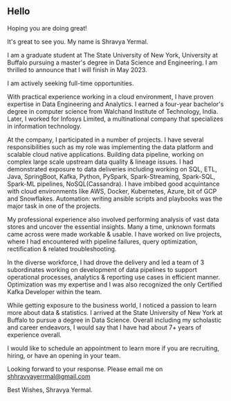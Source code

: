 ## Hello 

Hoping you are doing great!

It's great to see you. My name is Shravya Yermal.

I am a graduate student at The State University of New York, University at Buffalo pursuing a master's degree in Data Science and Engineering. I am thrilled to announce that I will finish in May 2023.

I am actively seeking full-time opportunities. 

With practical experience working in a cloud environment, I have proven expertise in Data Engineering and Analytics. I earned a four-year bachelor's degree in computer science from Walchand Institute of Technology, India. Later, I worked for Infosys Limited, a multinational company that specializes in information technology. 

At the company, I participated in a number of projects. I have several responsibilities such as my role was implementing the data platform and scalable cloud native applications. Building data pipeline, working on complex large scale upstream data quality & lineage issues. I had demonstrated exposure to data deliveries including working on SQL, ETL, Java, SpringBoot, Kafka, Python, PySpark, Spark-Streaming, Spark-SQL, Spark-ML pipelines, NoSQL(Cassandra). I have imbibed good acquintance with cloud environments like AWS, Docker, Kubernetes, Azure, bit of GCP and Snowflakes. 
Automation: writing ansible scripts and playbooks was the major task in one of the projects.

My professional experience also involved performing analysis of vast data stores and uncover the essential insights. Many a time, unknown formats came across were made workable & usable. I have worked on live projects, where I had encountered with pipeline failures, query optimization, rectification & related troubleshooting. 

In the diverse workforce, I had drove the delivery and led a team of 3 subordinates working on development of data pipelines to support operational processes, analytics & reporting use cases in efficient manner. Optimization was my expertise and I was also recognized the only Certified Kafka Developer within the team. 

While getting exposure to the business world, I noticed a passion to learn more about data & statistics. I arrived at the State University of New York at Buffalo to pursue a degree in Data Science. Overall including my scholastic and career endeavors, I would say that I have had about 7+ years of experience overall.

I would like to schedule an appointment to learn more if you are recruiting, hiring, or have an opening in your team.

Looking forward to your response. Please email me on shhravyayerrmal@gmail.com 

Best Wishes, Shravya Yermal.

